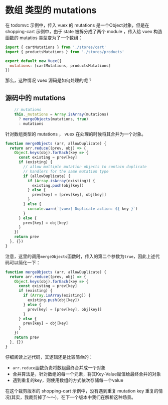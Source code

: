 # 数组 类型的 mutations

在 todomvc 示例中，传入 vuex 的 mutations 是一个Object对象，但是在 shopping-cart 示例中，由于 state 被拆分成了两个 module ，传入给 vuex 构造函数的 mutatios 类型变为了一个数组：

```js
import { cartMutations } from './stores/cart'
import { productsMutations } from './stores/products'

export default new Vuex({
  mutations: [cartMutations, productsMutations]
})
```

那么，这种情况 vuex 源码是如何处理的呢？

## 源码中的 mutations

```js
    // mutations
    this._mutations = Array.isArray(mutations)
      ? mergeObjects(mutations, true)
      : mutations
```

针对数组类型的 mutations ， vuex 在处理的时候将其合并为一个对象。

```js
function mergeObjects (arr, allowDuplicate) {
  return arr.reduce((prev, obj) => {
    Object.keys(obj).forEach(key => {
      const existing = prev[key]
      if (existing) {
        // allow multiple mutation objects to contain duplicate
        // handlers for the same mutation type
        if (allowDuplicate) {
          if (Array.isArray(existing)) {
            existing.push(obj[key])
          } else {
            prev[key] = [prev[key], obj[key]]
          }
        } else {
          console.warn(`[vuex] Duplicate action: ${ key }`)
        }
      } else {
        prev[key] = obj[key]
      }
    })
    return prev
  }, {})
}
```

注意，这里的调用`mergeObjects`函数时，传入的第二个参数为`true`，因此上述代码可以简化一下：

```js
function mergeObjects (arr, allowDuplicate) {
  return arr.reduce((prev, obj) => {
    Object.keys(obj).forEach(key => {
      const existing = prev[key]
      if (existing) {
        if (Array.isArray(existing)) {
          existing.push(obj[key])
        } else {
          prev[key] = [prev[key], obj[key]]
        }
      } else {
        prev[key] = obj[key]
      }
    })
    return prev
  }, {})
}
```

仔细阅读上述代码，其逻辑还是比较简单的：

 - `arr.reduce`函数负责将数组最终合并成一个对象
 - 合并算法是，针对数组的每一个元素，将其Key-Value赋值给最终合并的对象
 - 遇到重复的key，则使用数组的方式依次存储每一个value

在这个裁剪版本的 shopping-cart 示例中，没有遇到重复 mutation key 重复的情况(其实，我裁剪掉了～～)，在下一个版本中我们在解析这种场景。

